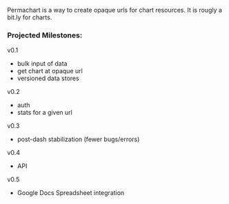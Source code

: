 Permachart is a way to create opaque urls for chart resources. It is
rougly a bit.ly for charts.


### Projected Milestones:

v0.1

* bulk input of data
* get chart at opaque url
* versioned data stores

v0.2

* auth
* stats for a given url

v0.3

* post-dash stabilization (fewer bugs/errors)

v0.4

* API

v0.5

* Google Docs Spreadsheet integration
